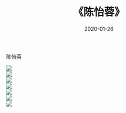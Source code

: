 ﻿---
layout: post
title:  《陈怡蓉》
date:   2020-01-26
img: http://img.660000.xyz/Sharelink/壁纸/明星魅力/华人明星/陈怡蓉/000.jpg
categories: [美女, 清纯, 唯美]
---

陈怡蓉

 ![](http://img.660000.xyz/Sharelink/壁纸/明星魅力/华人明星/陈怡蓉/001.jpg) <br>![](http://img.660000.xyz/Sharelink/壁纸/明星魅力/华人明星/陈怡蓉/002.jpg) <br>![](http://img.660000.xyz/Sharelink/壁纸/明星魅力/华人明星/陈怡蓉/003.jpg) <br>![](http://img.660000.xyz/Sharelink/壁纸/明星魅力/华人明星/陈怡蓉/004.jpg) <br>![](http://img.660000.xyz/Sharelink/壁纸/明星魅力/华人明星/陈怡蓉/005.jpg) <br>![](http://img.660000.xyz/Sharelink/壁纸/明星魅力/华人明星/陈怡蓉/006.jpg) <br>![](http://img.660000.xyz/Sharelink/壁纸/明星魅力/华人明星/陈怡蓉/007.jpg) <br>